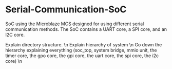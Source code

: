 # Serial-Communication-SoC
SoC using the Microblaze MCS designed for using different serial communication methods. The SoC contains a UART core, a SPI core, and an I2C core.

Explain directory structure. \n
Explain hierarchy of system \n
Go down the hierarchy explaining everything (soc_top, system bridge, mmio unit, the timer core, the gpo core, the gpi core, the uart core, the spi core, the i2c core) \n
